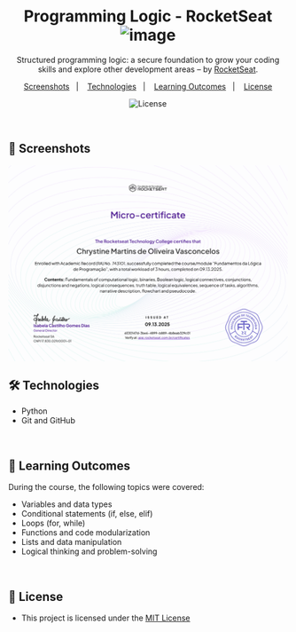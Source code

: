 <h1 align="center">Programming Logic - RocketSeat <img width="60" height="60" alt="image" src="https://github.com/user-attachments/assets/07fdc872-bf77-4cd6-9e89-39076543443c"/></h1>

<p align="center">Structured programming logic: a secure foundation to grow your coding skills and explore other development areas – by <a href="https://www.rocketseat.com.br/formacao/logica-de-programacao">RocketSeat</a>.</p>

<p align="center">  
  <a href="#-screenshots">Screenshots</a>&nbsp;&nbsp;&nbsp;|&nbsp;&nbsp;&nbsp;
  <a href="#-technologies">Technologies</a>&nbsp;&nbsp;&nbsp;|&nbsp;&nbsp;&nbsp;
  <a href="#-learning-outcomes">Learning Outcomes</a>&nbsp;&nbsp;&nbsp;|&nbsp;&nbsp;&nbsp;
  <a href="#-license">License</a>
</p>

<p align="center">
  <img alt="License" src="https://img.shields.io/static/v1?label=license&message=MIT&color=c920c9&labelColor=000000">
</p>

<br>

## 📸 Screenshots

<img align="center" width="600" src=".github/certificado-do-projeto.png" alt="certificado do projeto">

<br>

## 🛠 Technologies

- Python
- Git and GitHub

<br>

## 🎯 Learning Outcomes

During the course, the following topics were covered:

- Variables and data types  
- Conditional statements (if, else, elif)  
- Loops (for, while)  
- Functions and code modularization  
- Lists and data manipulation  
- Logical thinking and problem-solving  

<br>

## 📜 License

- This project is licensed under the [MIT License](https://choosealicense.com/licenses/mit/)
